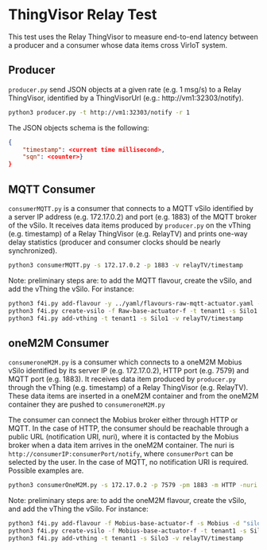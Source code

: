 # ThingVisor Relay Test

This test uses the Relay ThingVisor to measure end-to-end latency between a producer and a consumer whose data items cross VirIoT system.

## Producer

`producer.py` send JSON objects at a given rate (e.g. 1 msg/s) to a Relay ThingVisor, identified by a ThingVisorUrl (e.g.: http://vm1:32303/notify).

```bash
python3 producer.py -t http://vm1:32303/notify -r 1
```

The JSON objects schema is the following:

```json
{
    "timestamp": <current time millisecond>, 
    "sqn": <counter>}
}
```

## MQTT Consumer

`consumerMQTT.py` is a consumer that connects to a MQTT vSilo identified by a server IP address (e.g. 172.17.0.2) and port (e.g. 1883) of the MQTT broker of the vSilo. It receives data items produced by `producer.py` on the vThing (e.g. timestamp) of a Relay ThingVisor (e.g. RelayTV) and prints one-way delay statistics (producer and consumer clocks should be nearly synchronized). 

```bash
python3 consumerMQTT.py -s 172.17.0.2 -p 1883 -v relayTV/timestamp
```

Note: preliminary steps are: to add the MQTT flavour, create the vSilo, and add the vThing the vSilo. For instance:

```bash
python3 f4i.py add-flavour -y ../yaml/flavours-raw-mqtt-actuator.yaml -f Raw-base-actuator-f -s Raw -d "silo with a MQTT broker"
python3 f4i.py create-vsilo -f Raw-base-actuator-f -t tenant1 -s Silo1
python3 f4i.py add-vthing -t tenant1 -s Silo1 -v relayTV/timestamp
```

## oneM2M Consumer

`consumeroneM2M.py` is a consumer which connects to a oneM2M Mobius vSilo identified by its server IP (e.g. 172.17.0.2), HTTP port (e.g. 7579) and MQTT port (e.g. 1883). It receives data item produced by `producer.py` through the vThing (e.g. timestamp) of a Relay ThingVisor (e.g. RelayTV). These data items are inserted in a oneM2M container and from the oneM2M container they are pushed to `consumeroneM2M.py`

The consumer can connect the Mobius broker either through HTTP or MQTT. In the case of HTTP, the consumer should be reachable through a public URL (notification URI, nuri), where it is contacted by the Mobius broker when a data item arrives in the oneM2M container. The nuri is `http://consumerIP:consumerPort/notify`, where `consumerPort` can be selected by the user. In the case of MQTT, no notification URI is required. Possible examples are.

```bash
python3 consumerOneM2M.py -s 172.17.0.2 -p 7579 -pm 1883 -m HTTP -nuri http://172.17.0.1:5000/notify -v relayTV/timestamp
```

Note: preliminary steps are: to add the oneM2M flavour, create the vSilo, and add the vThing the vSilo. For instance:

```bash
python3 f4i.py add-flavour -f Mobius-base-actuator-f -s Mobius -d "silo with a oneM2M Mobius broker" -y "../yaml/flavours-mobius-pub-sub-actuator.yaml"
python3 f4i.py create-vsilo -f Mobius-base-actuator-f -t tenant1 -s Silo3
python3 f4i.py add-vthing -t tenant1 -s Silo3 -v relayTV/timestamp
```
